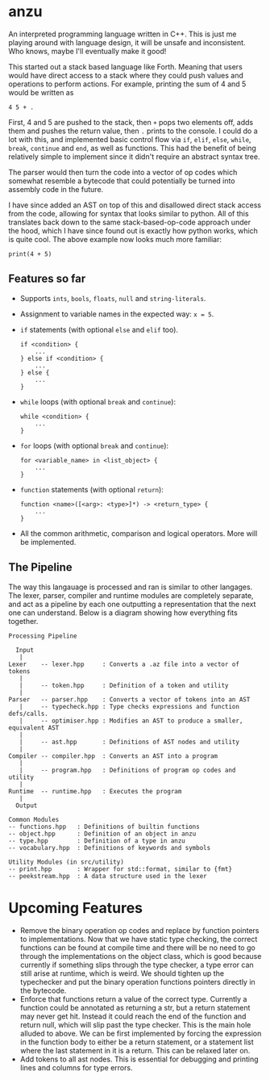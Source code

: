 # anzu
An interpreted programming language written in C++. This is just me playing around with language design, it will be unsafe and inconsistent. Who knows, maybe I'll eventually make it good!

This started out a stack based language like Forth. Meaning that users would have direct access to a stack where they could push values and operations to perform actions. For example, printing the sum of 4 and 5 would be written as

```
4 5 + .
```
First, 4 and 5 are pushed to the stack, then `+` pops two elements off, adds them and pushes the return value, then `.` prints to the console. I could do a lot with this, and implemented basic control flow via `if`, `elif`, `else`, `while`, `break`, `continue` and `end`, as well as functions. This had the benefit of being relatively simple to implement since it didn't require an abstract syntax tree.

The parser would then turn the code into a vector of op codes which somewhat resemble a bytecode that could potentially be turned into assembly code in the future.

I have since added an AST on top of this and disallowed direct stack access from the code, allowing for syntax that looks similar to python. All of this translates back down to the same stack-based-op-code approach under the hood, which I have since found out is exactly how python works, which is quite cool. The above example now looks much more familiar:

```
print(4 + 5)
```

## Features so far
* Supports `ints`, `bools`, `floats`, `null` and `string-literals`.
* Assignment to variable names in the expected way: `x = 5`.
* `if` statements (with optional `else` and `elif` too).

    ```
    if <condition> {
        ...
    } else if <condition> {
        ...
    } else {
        ...
    }
    ```
* `while` loops (with optional `break` and `continue`):

    ```
    while <condition> {
        ...
    }
    ```
* `for` loops (with optional `break` and `continue`):

    ```
    for <variable_name> in <list_object> {
        ...
    }
    ```
* `function` statements (with optional `return`):

    ```
    function <name>([<arg>: <type>]*) -> <return_type> {
        ...
    }
    ```
* All the common arithmetic, comparison and logical operators. More will be implemented.

## The Pipeline
The way this langauage is processed and ran is similar to other langages. The lexer, parser, compiler and runtime modules are completely separate, and act as a pipeline by each one outputting a representation that the next one can understand. Below is a diagram showing how everything fits together.


```
Processing Pipeline

  Input
   |
Lexer    -- lexer.hpp     : Converts a .az file into a vector of tokens
   |
   |     -- token.hpp     : Definition of a token and utility
   |
Parser   -- parser.hpp    : Converts a vector of tokens into an AST
   |     -- typecheck.hpp : Type checks expressions and function defs/calls.
   |     -- optimiser.hpp : Modifies an AST to produce a smaller, equivalent AST
   |
   |     -- ast.hpp       : Definitions of AST nodes and utility
   |
Compiler -- compiler.hpp  : Converts an AST into a program
   |
   |     -- program.hpp   : Definitions of program op codes and utility
   |
Runtime  -- runtime.hpp   : Executes the program
   |
  Output

Common Modules
-- functions.hpp   : Definitions of builtin functions
-- object.hpp      : Definition of an object in anzu
-- type.hpp        : Definition of a type in anzu
-- vocabulary.hpp  : Definitions of keywords and symbols

Utility Modules (in src/utility)
-- print.hpp       : Wrapper for std::format, similar to {fmt}
-- peekstream.hpp  : A data structure used in the lexer
```

# Upcoming Features
* Remove the binary operation op codes and replace by function pointers to implementations. Now that we have static type checking, the correct functions can be found at compile time and there will be no need to go through the implementations on the object class, which is good because currently if something slips through the type checker, a type error can still arise at runtime, which is weird. We should tighten up the typechecker and put the binary operation functions pointers directly in the bytecode.
* Enforce that functions return a value of the correct type. Currently a function could be annotated as returning a str, but a return statement may never get hit. Instead it could reach the end of the function and return null, which will slip past the type checker. This is the main hole alluded to above. We can be first implemented by forcing the expression in the function body to either be a return statement, or a statement list where the last statement in it is a return. This can be relaxed later on.
* Add tokens to all ast nodes. This is essential for debugging and printing lines and columns for type errors.